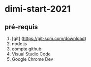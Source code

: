 # dimi-start-2021
## pré-requis
1. [git] (https://git-scm.com/download)
1. node.js
1. compte github
1. Visual Studio Code
1. Google Chrome Dev